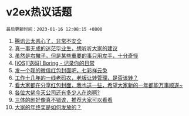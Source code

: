 # v2ex热议话题

`最后更新时间：2023-01-16 12:08:15 +0800`

1. [腾讯云太恶心了，非常不安全](https://www.v2ex.com/t/909154)
1. [真一事无成的迷茫毕业生，想听听大家的建议](https://www.v2ex.com/t/909070)
1. [虽然是右撇子，但是某些重要的事只用左手，十分奇怪](https://www.v2ex.com/t/909095)
1. [[iOS][送码] Boring - 记录你的日常](https://www.v2ex.com/t/909093)
1. [发一个我的微信红包封面吧，七彩祥云兔](https://www.v2ex.com/t/909156)
1. [工作十几年的一线老码农，老板让转管理，是否该转？](https://www.v2ex.com/t/909120)
1. [看大家都在分享红包封面，我也送一些，希望大家新的一年都能万事顺遂~](https://www.v2ex.com/t/909101)
1. [各位大佬今天公司还有多少人在岗啊?](https://www.v2ex.com/t/909171)
1. [三体的剧好像真不错诶，推荐大家可以看看](https://www.v2ex.com/t/909155)
1. [大家的年终奖是如何发放的？](https://www.v2ex.com/t/909201)

